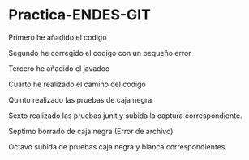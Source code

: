 # Practica-ENDES-GIT
Primero he añadido el codigo

Segundo he corregido el codigo con un pequeño error

Tercero he añadido el javadoc

Cuarto he realizado el camino del codigo 

Quinto realizado las pruebas de caja negra

Sexto realizado las pruebas junit y subida la captura correspondiente.

Septimo borrado de caja negra (Error de archivo)

Octavo subida de pruebas caja negra y blanca correspondientes.
